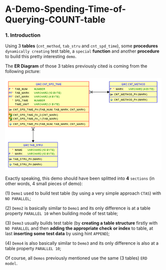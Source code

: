 # A-Demo-Spending-Time-of-Querying-COUNT-table

### 1. Introduction

Using 3 **tables** (`cnt_method`, `tab_stru` and `cnt_spd_time`), some **procedures** `dynamically creating` test table, a `special` **function** and another **procedure** to build this pretty interesting `demo`.

The **ER Diagram** of those 3 tables previously cited is coming from the following picture:

![Image_text](https://github.com/guestart/A-Demo-Spending-Time-of-Querying-COUNT-table/blob/master/picture/ERD.png)

Exactly speaking, this demo should have been splitted into **4** `sections` (in other words, 4 small pieces of demo):

(1) `Demo1` used to build test table (by using a very simple approach `CTAS`) with `NO PARALLEL`;

(2) `Demo2` is basically similar to `Demo1` and its only difference is at a table property `PARALLEL 10` when building mode of test table;

(3) `Demo3` usually builds test table (by **creating a table structure** firstly with `NO PARALLEL` and then **adding the appropriate check or index** to table, at last **inserting some test data** by using hint `APPEND`);

(4) `Demo4` is also basically similar to `Demo3` and its only difference is also at a table property `PARALLEL 10`;

Of course, all `Demos` previously mentioned use the same (3 tables) `ERD model`.
